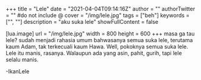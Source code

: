 +++
title = "Lele"
date = "2021-04-04T09:14:16Z"
author = ""
authorTwitter = "" #do not include @
cover = "/img/lele.jpg"
tags = ["beh"]
keywords = ["", ""]
description = "aku suka lele"
showFullContent = false

[lua.image]
url = "/img/lele.jpg"
width = 800
height = 600
+++
masa ga tau lele? sudah menjadi rahasia umum bahwasanya semua suka lele, terutama kaum Adam, tak terkecuali kaum Hawa. Well, pokoknya semua suka lele. Lele itu manis, rasanya. Walaupun ada yang asin, pahit, gurih, tapi lele selalu manis. 

-IkanLele
